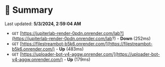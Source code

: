 # 📖 Summary
Last updated: **5/3/2024, 2:59:04 AM**

- `GET` [https://jupiterlab-render-0pdn.onrender.com/lab?](https://jupiterlab-render-0pdn.onrender.com/lab?) - **Down** (252ms)
- `GET` [https://filestreambot-b5k6.onrender.com/](https://filestreambot-b5k6.onrender.com/) - **Up** (483ms)
- `GET` [https://uploader-bot-v4-aggw.onrender.com/](https://uploader-bot-v4-aggw.onrender.com/) - **Up** (179ms)
